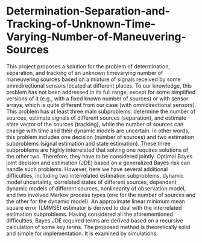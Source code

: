 # Determination-Separation-and-Tracking-of-Unknown-Time-Varying-Number-of-Maneuvering-Sources
This project proposes a solution for the problem of determination, separation, and tracking of an unknown timevarying number of maneuvering sources based on a mixture of signals received by some omnidirectional sensors located at different places. To our knowledge, this problem has not been addressed in its full range, except for some simplified versions of it (e.g., with a fixed known number of sources) or with sensor arrays, which is quite different from our case (with omnidirectional sensors). This problem has at least three main subproblems: determine the number of sources, estimate signals of different sources (separation), and estimate state vector of the sources (tracking), while the number of sources can change with time and their dynamic models are uncertain. In other words, this problem includes one decision (number of sources) and two estimation subproblems (signal estimation and state estimation). These three subproblems are highly interrelated that solving one requires solutions of the other two. Therefore, they have to be considered jointly. Optimal Bayes joint decision and estimation (JDE) based on a generalized Bayes risk can handle such problems. However, here we have several additional difficulties, including two interrelated estimation subproblems, dynamic model uncertainty, correlated states of different sources, dependent dynamic models of different sources, nonlinearity of observation model, and two involved Markov process types (one for the number of sources and the other for the dynamic model). An approximate linear minimum mean square error (LMMSE) estimator is derived to deal with the interrelated estimation subproblems. Having considered all the aforementioned difficulties, Bayes JDE required terms are derived based on a recursive calculation of some key terms. The proposed method is theoretically solid and simple for implementation. It is examined by simulations.
